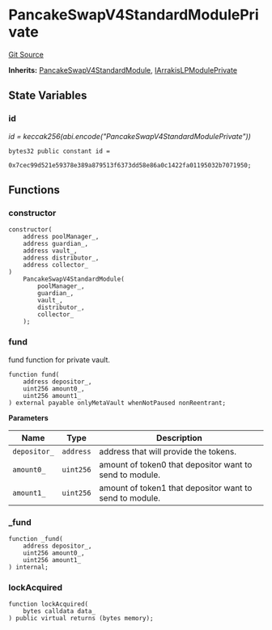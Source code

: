 # PancakeSwapV4StandardModulePrivate
[Git Source](https://github.com/ArrakisFinance/arrakis-modular/blob/a0f994c9f79e57468b66cd97f5a9ed37ecef770d/src/modules/PancakeSwapV4StandardModulePrivate.sol)

**Inherits:**
[PancakeSwapV4StandardModule](/src/abstracts/PancakeSwapV4StandardModule.sol/abstract.PancakeSwapV4StandardModule.md), [IArrakisLPModulePrivate](/src/interfaces/IArrakisLPModulePrivate.sol/interface.IArrakisLPModulePrivate.md)


## State Variables
### id
*id = keccak256(abi.encode("PancakeSwapV4StandardModulePrivate"))*


```solidity
bytes32 public constant id =
    0x7cec99d521e59378e389a879513f6373dd58e86a0c1422fa01195032b7071950;
```


## Functions
### constructor


```solidity
constructor(
    address poolManager_,
    address guardian_,
    address vault_,
    address distributor_,
    address collector_
)
    PancakeSwapV4StandardModule(
        poolManager_,
        guardian_,
        vault_,
        distributor_,
        collector_
    );
```

### fund

fund function for private vault.


```solidity
function fund(
    address depositor_,
    uint256 amount0_,
    uint256 amount1_
) external payable onlyMetaVault whenNotPaused nonReentrant;
```
**Parameters**

|Name|Type|Description|
|----|----|-----------|
|`depositor_`|`address`|address that will provide the tokens.|
|`amount0_`|`uint256`|amount of token0 that depositor want to send to module.|
|`amount1_`|`uint256`|amount of token1 that depositor want to send to module.|


### _fund


```solidity
function _fund(
    address depositor_,
    uint256 amount0_,
    uint256 amount1_
) internal;
```

### lockAcquired


```solidity
function lockAcquired(
    bytes calldata data_
) public virtual returns (bytes memory);
```


